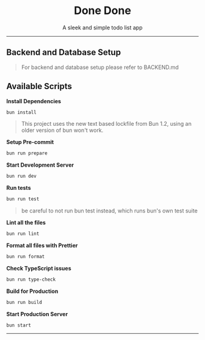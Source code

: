 <h1 align="center">
  Done Done
</h1>

<p align="center">A sleek and simple todo list app</p>

---

## Backend and Database Setup

> For backend and database setup please refer to BACKEND.md

## Available Scripts

**Install Dependencies**

```bash
bun install
```

> This project uses the new text based lockfile from Bun 1.2, using an older version of bun won't work.

**Setup Pre-commit**

```bash
bun run prepare
```

**Start Development Server**

```bash
bun run dev
```

**Run tests**

```bash
bun run test
```

> be careful to not run bun test instead, which runs bun's own test suite

**Lint all the files**

```bash
bun run lint
```

**Format all files with Prettier**

```bash
bun run format
```

**Check TypeScript issues**

```bash
bun run type-check
```

**Build for Production**

```bash
bun run build
```

**Start Production Server**

```bash
bun start
```

---
